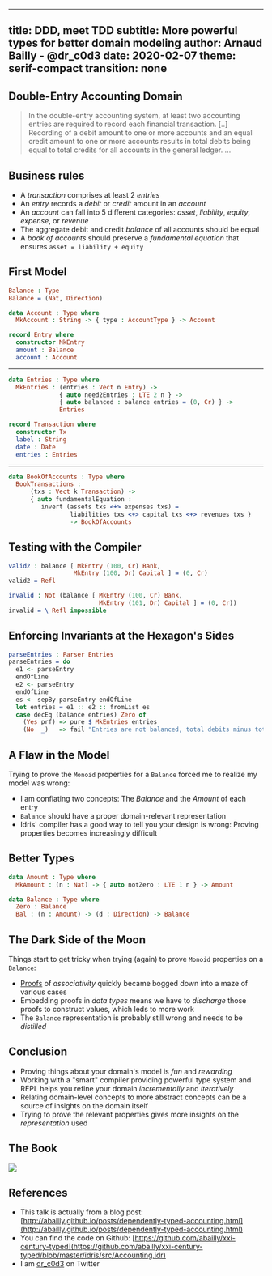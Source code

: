 ------------
title: DDD, meet TDD
subtitle: More powerful types for better domain modeling
author: Arnaud Bailly - @dr_c0d3
date: 2020-02-07
theme: serif-compact
transition: none
------------

## Double-Entry Accounting Domain

> In the double-entry accounting system, at least two accounting entries are required to record each financial transaction. [..] Recording of a debit amount to one or more accounts and  an equal credit amount to one or more accounts results in total debits being equal to total credits for all accounts in the general ledger.
> ...

## Business rules

* A _transaction_ comprises at least 2 _entries_
* An _entry_ records a _debit_ or _credit_ amount in an _account_
* An _account_ can fall into 5 different categories: _asset_, _liability_, _equity_, _expense_, or _revenue_
* The aggregate debit and credit _balance_ of all accounts should be equal
* A _book of accounts_ should preserve a _fundamental equation_ that ensures `asset = liability + equity`

## First Model

~~~~idris
Balance : Type
Balance = (Nat, Direction)

data Account : Type where
  MkAccount : String -> { type : AccountType } -> Account

record Entry where
  constructor MkEntry
  amount : Balance
  account : Account
~~~~

-----

~~~~idris
data Entries : Type where
  MkEntries : (entries : Vect n Entry) ->
              { auto need2Entries : LTE 2 n } ->
              { auto balanced : balance entries = (0, Cr) } ->
              Entries

record Transaction where
  constructor Tx
  label : String
  date : Date
  entries : Entries
~~~~

-----

~~~~idris
data BookOfAccounts : Type where
  BookTransactions :
      (txs : Vect k Transaction) ->
      { auto fundamentalEquation :
         invert (assets txs <+> expenses txs) =
                 liabilities txs <+> capital txs <+> revenues txs }
                 -> BookOfAccounts
~~~~

## Testing with the Compiler

~~~~idris
valid2 : balance [ MkEntry (100, Cr) Bank,
                  MkEntry (100, Dr) Capital ] = (0, Cr)
valid2 = Refl

invalid : Not (balance [ MkEntry (100, Cr) Bank,
                         MkEntry (101, Dr) Capital ] = (0, Cr))
invalid = \ Refl impossible
~~~~

## Enforcing Invariants at the Hexagon's Sides

~~~~idris
parseEntries : Parser Entries
parseEntries = do
  e1 <- parseEntry
  endOfLine
  e2 <- parseEntry
  endOfLine
  es <- sepBy parseEntry endOfLine
  let entries = e1 :: e2 :: fromList es
  case decEq (balance entries) Zero of
    (Yes prf) => pure $ MkEntries entries
    (No  _)   => fail "Entries are not balanced, total debits minus total credits should be 0"
~~~~

## A Flaw in the Model

Trying to prove the `Monoid` properties for a `Balance` forced me to realize my model was wrong:

* I am conflating two concepts: The _Balance_ and the _Amount_ of each entry
* `Balance` should have a proper domain-relevant representation
* Idris' compiler has a good way to tell you your design is wrong: Proving properties becomes increasingly difficult

## Better Types

~~~~idris
data Amount : Type where
  MkAmount : (n : Nat) -> { auto notZero : LTE 1 n } -> Amount
~~~~

~~~~idris
data Balance : Type where
  Zero : Balance
  Bal : (n : Amount) -> (d : Direction) -> Balance
~~~~

## The Dark Side of the Moon

Things start to get tricky when trying (again) to prove `Monoid` properties on a `Balance`:

* [Proofs](https://github.com/abailly/xxi-century-typed/blob/master/idris/src/Accounting/Proofs.idr) of *associativity* quickly became bogged down into a maze of various cases
* Embedding proofs in _data types_ means we have to _discharge_ those proofs to construct values, which leds to more work
* The `Balance` representation is probably still wrong and needs to be _distilled_

## Conclusion

* Proving things about your domain's model is _fun_ and _rewarding_
* Working with a "smart" compiler providing powerful type system and REPL helps you refine your domain _incrementally_ and _iteratively_
* Relating domain-level concepts to more abstract concepts can be a source of insights on the domain itself
* Trying to prove the relevant properties gives more insights on the _representation_ used

## The Book

![](https://images.manning.com/720/960/resize/book/1/453215a-afa1-443f-9f2d-3b6bf24c34db/Brady-TDDI-HI.png)

## References

* This talk is actually from a blog post: [http://abailly.github.io/posts/dependently-typed-accounting.html](http://abailly.github.io/posts/dependently-typed-accounting.html)
* You can find the code on Github: [https://github.com/abailly/xxi-century-typed](https://github.com/abailly/xxi-century-typed/blob/master/idris/src/Accounting.idr)
* I am [dr_c0d3](https://twitter.com/dr_c0d3) on Twitter
